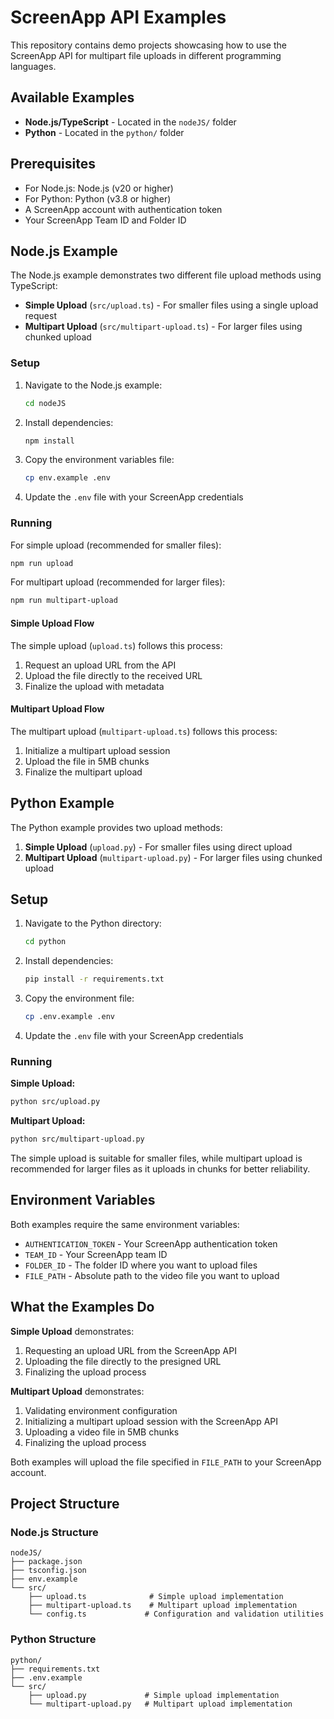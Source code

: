 # ScreenApp API Examples

This repository contains demo projects showcasing how to use the ScreenApp API for multipart file uploads in different programming languages.

## Available Examples

- **Node.js/TypeScript** - Located in the `nodeJS/` folder
- **Python** - Located in the `python/` folder

## Prerequisites

- For Node.js: Node.js (v20 or higher)
- For Python: Python (v3.8 or higher)
- A ScreenApp account with authentication token
- Your ScreenApp Team ID and Folder ID

## Node.js Example

The Node.js example demonstrates two different file upload methods using TypeScript:

- **Simple Upload** (`src/upload.ts`) - For smaller files using a single upload request
- **Multipart Upload** (`src/multipart-upload.ts`) - For larger files using chunked upload

### Setup

1. Navigate to the Node.js example:
   ```bash
   cd nodeJS
   ```
2. Install dependencies:
   ```bash
   npm install
   ```
3. Copy the environment variables file:
   ```bash
   cp env.example .env
   ```
4. Update the `.env` file with your ScreenApp credentials

### Running

For simple upload (recommended for smaller files):
```bash
npm run upload
```

For multipart upload (recommended for larger files):
```bash
npm run multipart-upload
```

#### Simple Upload Flow
The simple upload (`upload.ts`) follows this process:
1. Request an upload URL from the API
2. Upload the file directly to the received URL
3. Finalize the upload with metadata

#### Multipart Upload Flow
The multipart upload (`multipart-upload.ts`) follows this process:
1. Initialize a multipart upload session
2. Upload the file in 5MB chunks
3. Finalize the multipart upload

## Python Example

The Python example provides two upload methods:
1. **Simple Upload** (`upload.py`) - For smaller files using direct upload
2. **Multipart Upload** (`multipart-upload.py`) - For larger files using chunked upload

## Setup

1. Navigate to the Python directory:
   ```bash
   cd python
   ```
2. Install dependencies:
   ```bash
   pip install -r requirements.txt
   ```
3. Copy the environment file:
   ```bash
   cp .env.example .env
   ```
4. Update the `.env` file with your ScreenApp credentials

### Running

**Simple Upload:**
```bash
python src/upload.py
```

**Multipart Upload:**
```bash
python src/multipart-upload.py
```

The simple upload is suitable for smaller files, while multipart upload is recommended for larger files as it uploads in chunks for better reliability.

## Environment Variables

Both examples require the same environment variables:

- `AUTHENTICATION_TOKEN` - Your ScreenApp authentication token
- `TEAM_ID` - Your ScreenApp team ID
- `FOLDER_ID` - The folder ID where you want to upload files
- `FILE_PATH` - Absolute path to the video file you want to upload

## What the Examples Do

**Simple Upload** demonstrates:
1. Requesting an upload URL from the ScreenApp API
2. Uploading the file directly to the presigned URL
3. Finalizing the upload process

**Multipart Upload** demonstrates:
1. Validating environment configuration
2. Initializing a multipart upload session with the ScreenApp API
3. Uploading a video file in 5MB chunks
4. Finalizing the upload process

Both examples will upload the file specified in `FILE_PATH` to your ScreenApp account.

## Project Structure

### Node.js Structure
```
nodeJS/
├── package.json
├── tsconfig.json
├── env.example
└── src/
    ├── upload.ts              # Simple upload implementation
    ├── multipart-upload.ts    # Multipart upload implementation
    └── config.ts             # Configuration and validation utilities
```

### Python Structure
```
python/
├── requirements.txt
├── .env.example
└── src/
    ├── upload.py             # Simple upload implementation
    └── multipart-upload.py   # Multipart upload implementation
```
